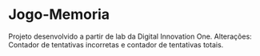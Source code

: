 # Jogo-Memoria
Projeto desenvolvido a partir de lab da Digital Innovation One. Alterações: Contador de tentativas incorretas e contador de tentativas totais.
